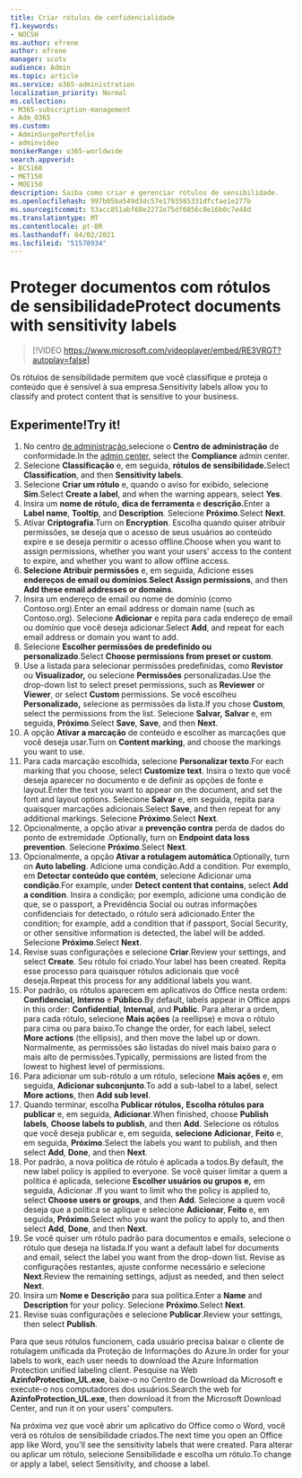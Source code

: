 ```yaml
---
title: Criar rótulos de confidencialidade
f1.keywords:
- NOCSH
ms.author: efrene
author: efrene
manager: scotv
audience: Admin
ms.topic: article
ms.service: o365-administration
localization_priority: Normal
ms.collection:
- M365-subscription-management
- Adm_O365
ms.custom:
- AdminSurgePortfolio
- adminvideo
monikerRange: o365-worldwide
search.appverid:
- BCS160
- MET150
- MOE150
description: Saiba como criar e gerenciar rótulos de sensibilidade.
ms.openlocfilehash: 997b05ba549d3dc57e1793585331dfcfae1e277b
ms.sourcegitcommit: 53acc851abf68e2272e75df0856c0e16b0c7e48d
ms.translationtype: MT
ms.contentlocale: pt-BR
ms.lasthandoff: 04/02/2021
ms.locfileid: "51578934"
---
```

# <a name="protect-documents-with-sensitivity-labels"></a><span data-ttu-id="12bce-103">Proteger documentos com rótulos de sensibilidade</span><span class="sxs-lookup"><span data-stu-id="12bce-103">Protect documents with sensitivity labels</span></span>

> [!VIDEO https://www.microsoft.com/videoplayer/embed/RE3VRGT?autoplay=false]

<span data-ttu-id="12bce-104">Os rótulos de sensibilidade permitem que você classifique e proteja o conteúdo que é sensível à sua empresa.</span><span class="sxs-lookup"><span data-stu-id="12bce-104">Sensitivity labels allow you to classify and protect content that is sensitive to your business.</span></span>

## <a name="try-it"></a><span data-ttu-id="12bce-105">Experimente!</span><span class="sxs-lookup"><span data-stu-id="12bce-105">Try it!</span></span>

1. <span data-ttu-id="12bce-106">No centro [de administração,](https://admin.microsoft.com)selecione o **Centro de administração** de conformidade.</span><span class="sxs-lookup"><span data-stu-id="12bce-106">In the [admin center](https://admin.microsoft.com), select the **Compliance** admin center.</span></span>
1. <span data-ttu-id="12bce-107">Selecione **Classificação** e, em seguida, **rótulos de sensibilidade.**</span><span class="sxs-lookup"><span data-stu-id="12bce-107">Select **Classification**, and then **Sensitivity labels**.</span></span>
1. <span data-ttu-id="12bce-108">Selecione **Criar um rótulo** e, quando o aviso for exibido, selecione **Sim**.</span><span class="sxs-lookup"><span data-stu-id="12bce-108">Select **Create a label**, and when the warning appears, select **Yes**.</span></span>
1. <span data-ttu-id="12bce-109">Insira um **nome de rótulo,** **dica de ferramenta** e **descrição.**</span><span class="sxs-lookup"><span data-stu-id="12bce-109">Enter a **Label name**, **Tooltip**, and **Description**.</span></span> <span data-ttu-id="12bce-110">Selecione **Próximo**.</span><span class="sxs-lookup"><span data-stu-id="12bce-110">Select **Next**.</span></span>
1. <span data-ttu-id="12bce-111">Ativar **Criptografia**.</span><span class="sxs-lookup"><span data-stu-id="12bce-111">Turn on **Encryption**.</span></span> <span data-ttu-id="12bce-112">Escolha quando quiser atribuir permissões, se deseja que o acesso de seus usuários ao conteúdo expire e se deseja permitir o acesso offline.</span><span class="sxs-lookup"><span data-stu-id="12bce-112">Choose when you want to assign permissions, whether you want your users' access to the content to expire, and whether you want to allow offline access.</span></span>
1. <span data-ttu-id="12bce-113">**Selecione Atribuir permissões** e, em seguida, Adicione esses **endereços de email ou domínios**.</span><span class="sxs-lookup"><span data-stu-id="12bce-113">**Select Assign permissions**, and then **Add these email addresses or domains**.</span></span>
1. <span data-ttu-id="12bce-114">Insira um endereço de email ou nome de domínio (como Contoso.org).</span><span class="sxs-lookup"><span data-stu-id="12bce-114">Enter an email address or domain name (such as Contoso.org).</span></span>  <span data-ttu-id="12bce-115">Selecione **Adicionar** e repita para cada endereço de email ou domínio que você deseja adicionar.</span><span class="sxs-lookup"><span data-stu-id="12bce-115">Select **Add**, and repeat for each email address or domain you want to add.</span></span>
1. <span data-ttu-id="12bce-116">Selecione **Escolher permissões de predefinido ou personalizado**.</span><span class="sxs-lookup"><span data-stu-id="12bce-116">Select **Choose permissions from preset or custom**.</span></span>
1. <span data-ttu-id="12bce-117">Use a listada para selecionar permissões predefinidas, como **Revistor** ou **Visualizador,** ou selecione **Permissões** personalizadas.</span><span class="sxs-lookup"><span data-stu-id="12bce-117">Use the drop-down list to select preset permissions, such as **Reviewer** or **Viewer**, or select **Custom** permissions.</span></span> <span data-ttu-id="12bce-118">Se você escolheu **Personalizado,** selecione as permissões da lista.</span><span class="sxs-lookup"><span data-stu-id="12bce-118">If you chose **Custom**, select the permissions from the list.</span></span> <span data-ttu-id="12bce-119">Selecione **Salvar,** **Salvar** e, em seguida, **Próximo**.</span><span class="sxs-lookup"><span data-stu-id="12bce-119">Select **Save**, **Save**, and then **Next**.</span></span>
1. <span data-ttu-id="12bce-120">A opção **Ativar a marcação** de conteúdo e escolher as marcações que você deseja usar.</span><span class="sxs-lookup"><span data-stu-id="12bce-120">Turn on **Content marking**, and choose the markings you want to use.</span></span>
1. <span data-ttu-id="12bce-121">Para cada marcação escolhida, selecione **Personalizar texto**.</span><span class="sxs-lookup"><span data-stu-id="12bce-121">For each marking that you choose, select **Customize text**.</span></span> <span data-ttu-id="12bce-122">Insira o texto que você deseja aparecer no documento e de definir as opções de fonte e layout.</span><span class="sxs-lookup"><span data-stu-id="12bce-122">Enter the text you want to appear on the document, and set the font and layout options.</span></span> <span data-ttu-id="12bce-123">Selecione **Salvar** e, em seguida, repita para quaisquer marcações adicionais.</span><span class="sxs-lookup"><span data-stu-id="12bce-123">Select **Save**, and then repeat for any additional markings.</span></span> <span data-ttu-id="12bce-124">Selecione **Próximo**.</span><span class="sxs-lookup"><span data-stu-id="12bce-124">Select **Next**.</span></span>
1. <span data-ttu-id="12bce-125">Opcionalmente, a opção ativar a **prevenção contra** perda de dados do ponto de extremidade .</span><span class="sxs-lookup"><span data-stu-id="12bce-125">Optionally, turn on **Endpoint data loss prevention**.</span></span> <span data-ttu-id="12bce-126">Selecione **Próximo**.</span><span class="sxs-lookup"><span data-stu-id="12bce-126">Select **Next**.</span></span>
1. <span data-ttu-id="12bce-127">Opcionalmente, a opção **Ativar a rotulagem automática**.</span><span class="sxs-lookup"><span data-stu-id="12bce-127">Optionally, turn on **Auto labeling**.</span></span> <span data-ttu-id="12bce-128">Adicione uma condição.</span><span class="sxs-lookup"><span data-stu-id="12bce-128">Add a condition.</span></span> <span data-ttu-id="12bce-129">Por exemplo, em **Detectar conteúdo que contém**, selecione Adicionar uma **condição**.</span><span class="sxs-lookup"><span data-stu-id="12bce-129">For example, under **Detect content that contains**, select **Add a condition**.</span></span> <span data-ttu-id="12bce-130">Insira a condição; por exemplo, adicione uma condição de que, se o passport, a Previdência Social ou outras informações confidenciais for detectado, o rótulo será adicionado.</span><span class="sxs-lookup"><span data-stu-id="12bce-130">Enter the condition; for example, add a condition that if passport, Social Security, or other sensitive information is detected, the label will be added.</span></span> <span data-ttu-id="12bce-131">Selecione **Próximo**.</span><span class="sxs-lookup"><span data-stu-id="12bce-131">Select **Next**.</span></span>
1. <span data-ttu-id="12bce-132">Revise suas configurações e selecione **Criar**.</span><span class="sxs-lookup"><span data-stu-id="12bce-132">Review your settings, and select **Create**.</span></span> <span data-ttu-id="12bce-133">Seu rótulo foi criado.</span><span class="sxs-lookup"><span data-stu-id="12bce-133">Your label has been created.</span></span> <span data-ttu-id="12bce-134">Repita esse processo para quaisquer rótulos adicionais que você deseja.</span><span class="sxs-lookup"><span data-stu-id="12bce-134">Repeat this process for any additional labels you want.</span></span>
1. <span data-ttu-id="12bce-135">Por padrão, os rótulos aparecem em aplicativos do Office nesta ordem: **Confidencial,** **Interno** e **Público**.</span><span class="sxs-lookup"><span data-stu-id="12bce-135">By default, labels appear in Office apps in this order: **Confidential**, **Internal**, and **Public**.</span></span> <span data-ttu-id="12bce-136">Para alterar a ordem, para cada rótulo, selecione **Mais ações** (a reellipse) e mova o rótulo para cima ou para baixo.</span><span class="sxs-lookup"><span data-stu-id="12bce-136">To change the order, for each label, select **More actions** (the ellipsis), and then move the label up or down.</span></span> <span data-ttu-id="12bce-137">Normalmente, as permissões são listadas do nível mais baixo para o mais alto de permissões.</span><span class="sxs-lookup"><span data-stu-id="12bce-137">Typically, permissions are listed from the lowest to highest level of permissions.</span></span>
1. <span data-ttu-id="12bce-138">Para adicionar um sub-rótulo a um rótulo, selecione **Mais ações** e, em seguida, **Adicionar subconjunto**.</span><span class="sxs-lookup"><span data-stu-id="12bce-138">To add a sub-label to a label, select **More actions**, then **Add sub level**.</span></span>
1. <span data-ttu-id="12bce-139">Quando terminar, escolha **Publicar rótulos,** **Escolha rótulos para publicar** e, em seguida, **Adicionar**.</span><span class="sxs-lookup"><span data-stu-id="12bce-139">When finished, choose **Publish labels**, **Choose labels to publish**, and then **Add**.</span></span> <span data-ttu-id="12bce-140">Selecione os rótulos que você deseja publicar e, em seguida, **selecione Adicionar**, **Feito** e, em seguida, **Próximo**.</span><span class="sxs-lookup"><span data-stu-id="12bce-140">Select the labels you want to publish, and then select **Add**, **Done**, and then **Next**.</span></span>
1. <span data-ttu-id="12bce-141">Por padrão, a nova política de rótulo é aplicada a todos.</span><span class="sxs-lookup"><span data-stu-id="12bce-141">By default, the new label policy is applied to everyone.</span></span> <span data-ttu-id="12bce-142">Se você quiser limitar a quem a política é aplicada, selecione **Escolher usuários ou grupos** **e,** em seguida, Adicionar .</span><span class="sxs-lookup"><span data-stu-id="12bce-142">If you want to limit who the policy is applied to, select **Choose users or groups**, and then **Add**.</span></span> <span data-ttu-id="12bce-143">Selecione a quem você deseja que a política se aplique e selecione **Adicionar**, **Feito** e, em seguida, **Próximo**.</span><span class="sxs-lookup"><span data-stu-id="12bce-143">Select who you want the policy to apply to, and then select **Add**, **Done**, and then **Next**.</span></span>
1. <span data-ttu-id="12bce-144">Se você quiser um rótulo padrão para documentos e emails, selecione o rótulo que deseja na listada.</span><span class="sxs-lookup"><span data-stu-id="12bce-144">If you want a default label for documents and email, select the label you want from the drop-down list.</span></span> <span data-ttu-id="12bce-145">Revise as configurações restantes, ajuste conforme necessário e selecione **Next**.</span><span class="sxs-lookup"><span data-stu-id="12bce-145">Review the remaining settings, adjust as needed, and then select **Next**.</span></span>
1. <span data-ttu-id="12bce-146">Insira um **Nome e** **Descrição** para sua política.</span><span class="sxs-lookup"><span data-stu-id="12bce-146">Enter a **Name** and **Description** for your policy.</span></span> <span data-ttu-id="12bce-147">Selecione **Próximo**.</span><span class="sxs-lookup"><span data-stu-id="12bce-147">Select **Next**.</span></span>
1. <span data-ttu-id="12bce-148">Revise suas configurações e selecione **Publicar**.</span><span class="sxs-lookup"><span data-stu-id="12bce-148">Review your settings, then select **Publish**.</span></span>

<span data-ttu-id="12bce-149">Para que seus rótulos funcionem, cada usuário precisa baixar o cliente de rotulagem unificada da Proteção de Informações do Azure.</span><span class="sxs-lookup"><span data-stu-id="12bce-149">In order for your labels to work, each user needs to download the Azure Information Protection unified labeling client.</span></span> <span data-ttu-id="12bce-150">Pesquise na Web **AzinfoProtection_UL.exe**, baixe-o no Centro de Download da Microsoft e execute-o nos computadores dos usuários.</span><span class="sxs-lookup"><span data-stu-id="12bce-150">Search the web for **AzinfoProtection_UL.exe**, then download it from the Microsoft Download Center, and run it on your users' computers.</span></span>

<span data-ttu-id="12bce-151">Na próxima vez que você abrir um aplicativo do Office como o Word, você verá os rótulos de sensibilidade criados.</span><span class="sxs-lookup"><span data-stu-id="12bce-151">The next time you open an Office app like Word, you'll see the sensitivity labels that were created.</span></span> <span data-ttu-id="12bce-152">Para alterar ou aplicar um rótulo, selecione Sensibilidade e escolha um rótulo.</span><span class="sxs-lookup"><span data-stu-id="12bce-152">To change or apply a label, select Sensitivity, and choose a label.</span></span>

